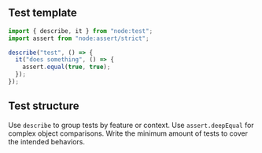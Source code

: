## Test template

```ts
import { describe, it } from "node:test";
import assert from "node:assert/strict";

describe("test", () => {
  it("does something", () => {
    assert.equal(true, true);
  });
});
```

## Test structure

<rule>Use `describe` to group tests by feature or context.</rule>
<rule>Use `assert.deepEqual` for complex object comparisons.</rule>
<rule>Write the minimum amount of tests to cover the intended behaviors.</rule>
